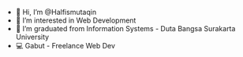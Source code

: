 - 👋 Hi, I’m @Halfismutaqin
- 👀 I’m interested in Web Development
- 🌱 I’m graduated from Information Systems - Duta Bangsa Surakarta University
- 💻 Gabut - Freelance Web Dev

<!---
Halfismutaqin/Halfismutaqin is a ✨ special ✨ repository because its `README.md` (this file) appears on your GitHub profile.
You can click the Preview link to take a look at your changes.
--->
